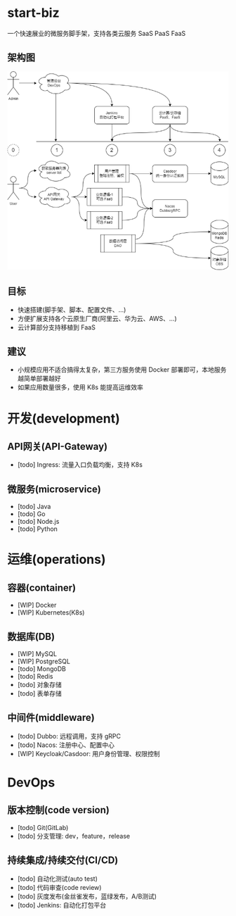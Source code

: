 # start-biz
一个快速展业的微服务脚手架，支持各类云服务 SaaS PaaS FaaS

## 架构图
![image](https://github.com/zxffffffff/start-biz/blob/main/doc/Architecture.png)

## 目标
- 快速搭建(脚手架、脚本、配置文件、...)
- 方便扩展支持各个云原生厂商(阿里云、华为云、AWS、...)
- 云计算部分支持移植到 FaaS

## 建议
- 小规模应用不适合搞得太复杂，第三方服务使用 Docker 部署即可，本地服务越简单部署越好
- 如果应用数量很多，使用 K8s 能提高运维效率



# 开发(development)

## API网关(API-Gateway)
- [todo] Ingress: 流量入口负载均衡，支持 K8s

## 微服务(microservice)
- [todo] Java
- [todo] Go
- [todo] Node.js
- [todo] Python



# 运维(operations)

## 容器(container)
- [WIP] Docker
- [WIP] Kubernetes(K8s)

## 数据库(DB)
- [WIP] MySQL
- [WIP] PostgreSQL
- [todo] MongoDB
- [todo] Redis
- [todo] 对象存储
- [todo] 表单存储

## 中间件(middleware)
- [todo] Dubbo: 远程调用，支持 gRPC
- [todo] Nacos: 注册中心、配置中心
- [WIP] Keycloak/Casdoor: 用户身份管理、权限控制



# DevOps

## 版本控制(code version)
- [todo] Git(GitLab)
- [todo] 分支管理: dev，feature，release

## 持续集成/持续交付(CI/CD)
- [todo] 自动化测试(auto test)
- [todo] 代码审查(code review)
- [todo] 灰度发布(金丝雀发布，蓝绿发布，A/B测试)
- [todo] Jenkins: 自动化打包平台

